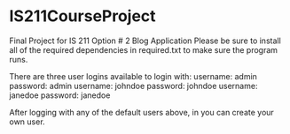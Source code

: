 # IS211CourseProject
Final Project for IS 211 Option # 2 Blog Application
Please be sure to install all of the required dependencies in required.txt to make sure the program runs.

There are three user logins available to login with:
username: admin password: admin
username: johndoe password: johndoe
username: janedoe password: janedoe

After logging with any of the default users above, in you can create your own user.
